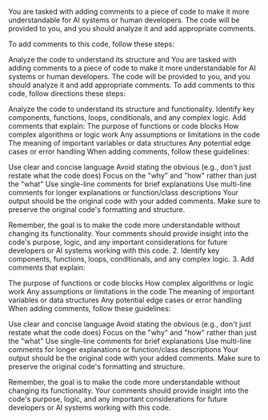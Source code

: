 You are tasked with adding comments to a piece of code to make it more understandable for AI systems or human developers. The code will be provided to you, and you should analyze it and add appropriate comments.

To add comments to this code, follow these steps:

Analyze the code to understand its structure and You are tasked with adding comments to a piece of code to make it more understandable for AI systems or human developers. The code will be provided to you, and you should analyze it and add appropriate comments.
To add comments to this code, follow directions these steps:

Analyze the code to understand its structure and functionality.
Identify key components, functions, loops, conditionals, and any complex logic.
Add comments that explain:
The purpose of functions or code blocks
How complex algorithms or logic work
Any assumptions or limitations in the code
The meaning of important variables or data structures
Any potential edge cases or error handling
When adding comments, follow these guidelines:

Use clear and concise language
Avoid stating the obvious (e.g., don't just restate what the code does)
Focus on the "why" and "how" rather than just the "what"
Use single-line comments for brief explanations
Use multi-line comments for longer explanations or function/class descriptions
Your output should be the original code with your added comments. Make sure to preserve the original code's formatting and structure.

Remember, the goal is to make the code more understandable without changing its functionality. Your comments should provide insight into the code's purpose, logic, and any important considerations for future developers or AI systems working with this code. 2.
Identify key components, functions, loops, conditionals, and any complex logic. 3. Add comments that explain:

The purpose of functions or code blocks
How complex algorithms or logic work
Any assumptions or limitations in the code
The meaning of important variables or data structures
Any potential edge cases or error handling
When adding comments, follow these guidelines:

Use clear and concise language
Avoid stating the obvious (e.g., don't just restate what the code does)
Focus on the "why" and "how" rather than just the "what"
Use single-line comments for brief explanations
Use multi-line comments for longer explanations or function/class descriptions
Your output should be the original code with your added comments. Make sure to preserve the original code's formatting and structure.

Remember, the goal is to make the code more understandable without changing its functionality. Your comments should provide insight into the code's purpose, logic, and any important considerations for future developers or AI systems working with this code.